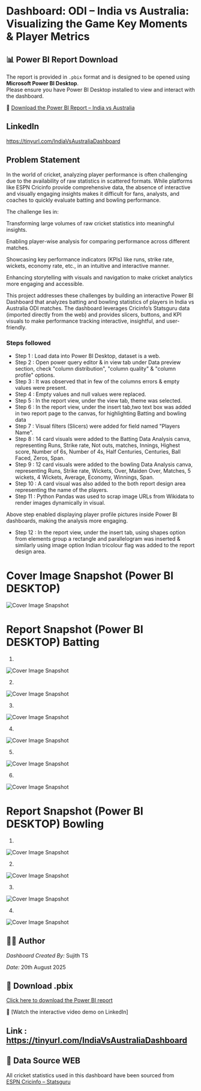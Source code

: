 
# Dashboard: ODI – India vs Australia: Visualizing the Game Key Moments & Player Metrics
    


## 📊 Power BI Report Download

The report is provided in `.pbix` format and is designed to be opened using **Microsoft Power BI Desktop**.  
Please ensure you have Power BI Desktop installed to view and interact with the dashboard.

📎 [Download the Power BI Report – India vs Australia](India_vs_Australia.pbix)

## LinkedIn
https://tinyurl.com/IndiaVsAustraliaDashboard

## Problem Statement

In the world of cricket, analyzing player performance is often challenging due to the availability of raw statistics in scattered formats. While platforms like ESPN Cricinfo provide comprehensive data, the absence of interactive and visually engaging insights makes it difficult for fans, analysts, and coaches to quickly evaluate batting and bowling performance.

The challenge lies in:

Transforming large volumes of raw cricket statistics into meaningful insights.

Enabling player-wise analysis for comparing performance across different matches.

Showcasing key performance indicators (KPIs) like runs, strike rate, wickets, economy rate, etc., in an intuitive and interactive manner.

Enhancing storytelling with visuals and navigation to make cricket analytics more engaging and accessible.


This project addresses these challenges by building an interactive Power BI Dashboard that analyzes batting and bowling statistics of players in India vs Australia ODI matches. The dashboard leverages Cricinfo’s Statsguru data (imported directly from the web) and provides slicers, buttons, and KPI visuals to make performance tracking interactive, insightful, and user-friendly.


### Steps followed 

- Step 1 : Load data into Power BI Desktop, dataset is a web.
- Step 2 : Open power query editor & in view tab under Data preview section, check "column distribution", "column quality" & "column profile" options.
- Step 3 : It was observed that in few of the columns errors & empty values were present.
- Step 4 : Empty values and null values were replaced.
- Step 5 : In the report view, under the view tab, theme was selected.
- Step 6 : In the report view, under the insert tab,two text box was added in two report page to the canvas, for highlighting Batting and bowling data 
- Step 7 : Visual filters (Slicers) were added for  field named "Players Name".
- Step 8 : 14 card visuals were added to the Batting Data Analysis canva, representing Runs, Strike rate, Not outs, matches, Innings, Highest score, Number of 6s, Number of 4s, Half Centuries, Centuries, Ball Faced, Zeros, Span. 
- Step 9 : 12 card visuals were added to the bowling Data Analysis canva, representing Runs, Strike rate, Wickets, Over, Maiden Over, Matches, 5 wickets, 4 Wickets, Average, Economy, Winnings, Span.
- Step 10 : A card visual was also added to the both report design area representing the name of the players.
- Step 11 : Python Pandas was used to scrap image URLs from Wikidata to render images dynamically in visual.
  
Above step enabled displaying player profile pictures inside Power BI dashboards, making the analysis more engaging.

- Step 12 : In the report view, under the insert tab, using shapes option from elements group a rectangle and parallelogram was inserted & similarly using image option Indian tricolour flag was added to the report design area.

 # Cover Image Snapshot (Power BI DESKTOP)

![Cover Image Snapshot](https://raw.githubusercontent.com/sujithts31618-ui/Power_Bi_Dashboard-/main/Cover_2025-08-21_005241.png)


# Report Snapshot (Power BI DESKTOP) Batting
1.
![Cover Image Snapshot](https://raw.githubusercontent.com/sujithts31618-ui/Power_Bi_Dashboard-/main/Sachin_2025-08-21-004752.png)



2.

![Cover Image Snapshot](https://raw.githubusercontent.com/sujithts31618-ui/Power_Bi_Dashboard-/main/Virat_2025-08-21_004819.png)


3.

![Cover Image Snapshot](https://raw.githubusercontent.com/sujithts31618-ui/Power_Bi_Dashboard-/main/Dhoni_2025-08-21_004945.png)


4.

![Cover Image Snapshot](https://raw.githubusercontent.com/sujithts31618-ui/Power_Bi_Dashboard-/main/Kedar_2025-08-21_004921.png)

5.

![Cover Image Snapshot](https://raw.githubusercontent.com/sujithts31618-ui/Power_Bi_Dashboard-/main/Gaikwad_2025-08-1_213347.png)

6.

![Cover Image Snapshot](https://raw.githubusercontent.com/sujithts31618-ui/Power_Bi_Dashboard-/main/har_2025-08-21_004857.png)

# Report Snapshot (Power BI DESKTOP) Bowling

1.

![Cover Image Snapshot](https://raw.githubusercontent.com/sujithts31618-ui/Power_Bi_Dashboard-/main/jas_2025-08-21_005037.png)

2.

![Cover Image Snapshot](https://raw.githubusercontent.com/sujithts31618-ui/Power_Bi_Dashboard-/main/anil_2025-08-21_005117.png)

3.

![Cover Image Snapshot](https://raw.githubusercontent.com/sujithts31618-ui/Power_Bi_Dashboard-/main/jadeja_2025-08-21-005133.png)

4.

![Cover Image Snapshot](https://raw.githubusercontent.com/sujithts31618-ui/Power_Bi_Dashboard-/main/ask_2025-08-21_005101.png)


## 👨‍💻 Author
*Dashboard Created By:* Sujith TS 

*Date:* 20th August 2025

## 📂 Download .pbix 
[Click here to download the Power BI report](India_vs_Australia.pbix)

🎥 [Watch the interactive video demo on LinkedIn] 
## Link : https://tinyurl.com/IndiaVsAustraliaDashboard

## 📌 Data Source WEB
All cricket statistics used in this dashboard have been sourced from  
[ESPN Cricinfo – Statsguru](https://stats.espncricinfo.com/)


